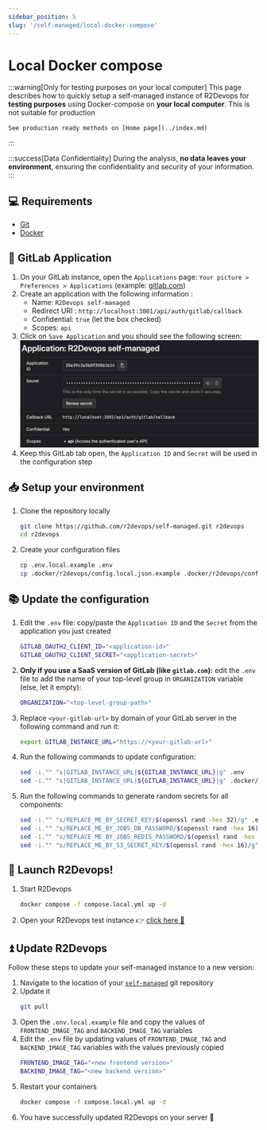 ```yaml
---
sidebar_position: 5
slug: '/self-managed/local-docker-compose'
---
```


# Local Docker compose

:::warning[Only for testing purposes on your local computer]
This page describes how to quickly setup a self-managed instance of
R2Devops for **testing purposes** using Docker-compose on **your local
computer**. This is not suitable for production

    See production ready methods on [Home page](../index.md)
:::

:::success[Data Confidentiality]
During the analysis, **no data leaves your environment**, ensuring the
confidentiality and security of your information.
:::

## 💻 Requirements

- [Git](https://git-scm.com/book/en/v2/Getting-Started-Installing-Git)
- [Docker](https://docs.docker.com/engine/install/)

## 🦊 GitLab Application

1. On your GitLab instance, open the `Applications` page: `Your picture >
Preferences > Applications` (example:
   [gitlab.com](https://gitlab.com/-/profile/applications))
1. Create an application with the following information :
   - Name: `R2Devops self-managed`
   - Redirect URI : `http://localhost:3001/api/auth/gitlab/callback`
   - Confidential: `true` (let the box checked)
   - Scopes: `api`
1. Click on `Save Application` and you should see the following screen:
   ![Application](./img/application_quickinstall.png)
1. Keep this GitLab tab open, the `Application ID` and `Secret` will be used in
   the configuration step

## 📥 Setup your environment

1. Clone the repository locally
   ```sh
   git clone https://github.com/r2devops/self-managed.git r2devops
   cd r2devops
   ```
1. Create your configuration files
   ```sh
   cp .env.local.example .env
   cp .docker/r2devops/config.local.json.example .docker/r2devops/config.json
   ```

## 📚 Update the configuration

1. Edit the `.env` file: copy/paste the `Application ID` and the `Secret` from
   the application you just created

   ```bash title=".env" hl_lines="1-2"
   GITLAB_OAUTH2_CLIENT_ID="<application-id>"
   GITLAB_OAUTH2_CLIENT_SECRET="<application-secret>"
   ```

1. **Only if you use a SaaS version of GitLab (like `gitlab.com`):** edit the
   `.env` file to add the name of your top-level group in `ORGANIZATION`
   variable (else, let it empty):

   ```bash title=".env" hl_lines="1"
   ORGANIZATION="<top-level-group-path>"
   ```

1. Replace `<your-gitlab-url>` by domain of your GitLab server in the
   following command and run it:
   ```bash
   export GITLAB_INSTANCE_URL="https://<your-gitlab-url>"
   ```
1. Run the following commands to update configuration:
   ```bash
   sed -i."" "s|GITLAB_INSTANCE_URL|${GITLAB_INSTANCE_URL}|g" .env
   sed -i."" "s|GITLAB_INSTANCE_URL|${GITLAB_INSTANCE_URL}|g" .docker/r2devops/config.json
   ```
1. Run the following commands to generate random secrets for all components:
   ```bash
   sed -i."" "s/REPLACE_ME_BY_SECRET_KEY/$(openssl rand -hex 32)/g" .env
   sed -i."" "s/REPLACE_ME_BY_JOBS_DB_PASSWORD/$(openssl rand -hex 16)/g" .env
   sed -i."" "s/REPLACE_ME_BY_JOBS_REDIS_PASSWORD/$(openssl rand -hex 16)/g" .env
   sed -i."" "s/REPLACE_ME_BY_S3_SECRET_KEY/$(openssl rand -hex 16)/g" .env
   ```

## 🚀 Launch R2Devops!

1. Start R2Devops
   ```bash
   docker compose -f compose.local.yml up -d
   ```
1. Open your R2Devops test instance 👉 [click here 🎉](http://localhost:3000)

## ⏫ Update R2Devops

Follow these steps to update your self-managed instance to a new version:

1. Navigate to the location of your
   [`self-managed`](https://github.com/r2devops/self-managed/) git repository
1. Update it
   ```sh
   git pull
   ```
1. Open the `.env.local.example` file and copy the values of
   `FRONTEND_IMAGE_TAG` and `BACKEND_IMAGE_TAG` variables
1. Edit the `.env` file by updating values of `FRONTEND_IMAGE_TAG` and
   `BACKEND_IMAGE_TAG` variables with the values previously copied
   ```sh title=".env" hl_lines="1-2"
   FRONTEND_IMAGE_TAG="<new frontend version>"
   BACKEND_IMAGE_TAG="<new backend version>"
   ```
1. Restart your containers
   ```sh
   docker compose -f compose.local.yml up -d
   ```
1. You have successfully updated R2Devops on your server 🎉
